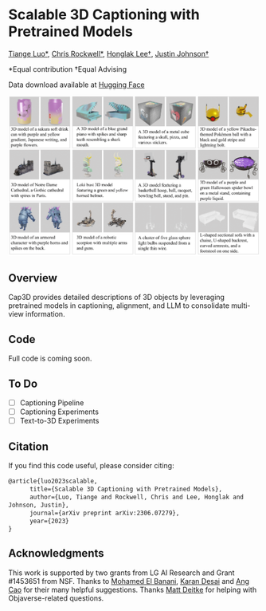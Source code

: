 # Scalable 3D Captioning with Pretrained Models

[Tiange Luo*](https://tiangeluo.github.io/), [Chris Rockwell*](https://crockwell.github.io), [Honglak Lee†](https://web.eecs.umich.edu/~honglak/), [Justin Johnson†](https://web.eecs.umich.edu/~justincj)

*Equal contribution    †Equal Advising

Data download available at [Hugging Face](https://huggingface.co/datasets/tiange/Cap3D)

<img src="teaser.png" alt="drawing">

## Overview
Cap3D provides detailed descriptions of 3D objects by leveraging pretrained models in
captioning, alignment, and LLM to consolidate multi-view information.

## Code
Full code is coming soon.

## To Do
  - [ ] Captioning Pipeline
  - [ ] Captioning Experiments
  - [ ] Text-to-3D Experiments

## Citation
If you find this code useful, please consider citing:
```
@article{luo2023scalable,
      title={Scalable 3D Captioning with Pretrained Models},
      author={Luo, Tiange and Rockwell, Chris and Lee, Honglak and Johnson, Justin},
      journal={arXiv preprint arXiv:2306.07279},
      year={2023}
}
```

## Acknowledgments
This work is supported by two grants from LG AI Research and Grant #1453651 from NSF.
Thanks to <a href="https://mbanani.github.io/">Mohamed El Banani</a>, <a href="http://kdexd.xyz/">Karan Desai</a> and <a href="https://nileshkulkarni.github.io/">Ang Cao</a> for their many helpful suggestions. Thanks <a href="https://mattdeitke.com/">Matt Deitke</a> for helping with Objaverse-related questions. 

